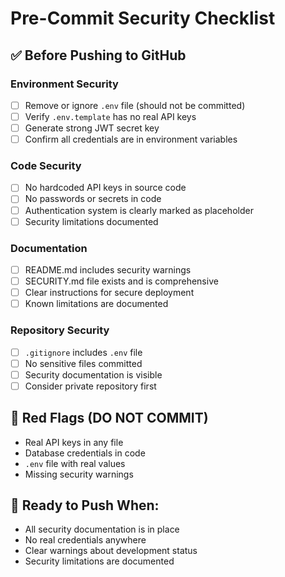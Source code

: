 # Pre-Commit Security Checklist

## ✅ Before Pushing to GitHub

### Environment Security
- [ ] Remove or ignore `.env` file (should not be committed)
- [ ] Verify `.env.template` has no real API keys
- [ ] Generate strong JWT secret key
- [ ] Confirm all credentials are in environment variables

### Code Security  
- [ ] No hardcoded API keys in source code
- [ ] No passwords or secrets in code
- [ ] Authentication system is clearly marked as placeholder
- [ ] Security limitations documented

### Documentation
- [ ] README.md includes security warnings
- [ ] SECURITY.md file exists and is comprehensive
- [ ] Clear instructions for secure deployment
- [ ] Known limitations are documented

### Repository Security
- [ ] `.gitignore` includes `.env` file
- [ ] No sensitive files committed
- [ ] Security documentation is visible
- [ ] Consider private repository first

## 🚨 Red Flags (DO NOT COMMIT)
- Real API keys in any file
- Database credentials in code
- `.env` file with real values
- Missing security warnings

## 🎯 Ready to Push When:
- All security documentation is in place
- No real credentials anywhere
- Clear warnings about development status
- Security limitations are documented
